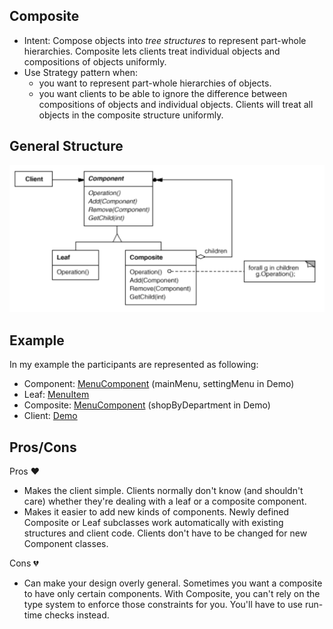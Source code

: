 ## Composite
- Intent: Compose objects into _tree structures_ to represent part-whole hierarchies. Composite lets clients treat individual objects and compositions of objects uniformly.
- Use Strategy pattern when:
    - you want to represent part-whole hierarchies of objects.
    - you want clients to be able to ignore the difference between compositions of objects and individual objects. Clients will treat all objects in the composite structure uniformly.
    
## General Structure
![](composite_structure.png)

## Example
In my example the participants are represented as following:
- Component: [MenuComponent](./menus/MenuComponent.java) (mainMenu, settingMenu in Demo)
- Leaf: [MenuItem](./menus/MenuItem.java)
- Composite: [MenuComponent](./menus/MenuComponent.java) (shopByDepartment in Demo)
- Client: [Demo](./Demo.java)

## Pros/Cons
Pros ❤️
- Makes the client simple. Clients normally don't know (and shouldn't care) whether they're dealing with a leaf or a composite component.
- Makes it easier to add new kinds of components. Newly defined Composite or Leaf subclasses work automatically with existing structures and client code. Clients don't have to be changed for new Component classes.

Cons 💔
- Can make your design overly general. Sometimes you want a composite to have only certain components. With Composite, you can't rely on the type system to enforce those constraints for you. You'll have to use run-time checks instead.